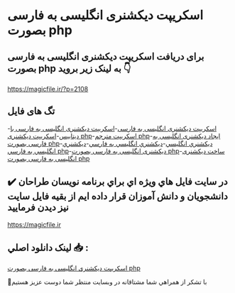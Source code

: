 # اسکریپت دیکشنری انگلیسی به فارسی بصورت php

## برای دریافت اسکریپت دیکشنری انگلیسی به فارسی بصورت php به لینک زیر بروید 👇

https://magicfile.ir/?p=2108

## تگ های فایل

-[اسکریپت دیکشنری انگلیسی به فارسی](https://magicfile.ir/product/%d8%a7%d8%b3%da%a9%d8%b1%d9%8a%d9%be%d8%aa-%d8%af%d9%8a%da%a9%d8%b4%d9%86%d8%b1%d9%8a-%d8%a7%d9%86%da%af%d9%84%d9%8a%d8%b3%d9%8a-%d8%a8%d9%87-%d9%81%d8%a7%d8%b1%d8%b3%d9%8a-%d8%a8%d8%b5%d9%88%d8%b1%d8%aa-php/)-[اسکریپت دیکشنری انگلیسی به فارسی با دیتابیس](https://magicfile.ir/product/%d8%a7%d8%b3%da%a9%d8%b1%d9%8a%d9%be%d8%aa-%d8%af%d9%8a%da%a9%d8%b4%d9%86%d8%b1%d9%8a-%d8%a7%d9%86%da%af%d9%84%d9%8a%d8%b3%d9%8a-%d8%a8%d9%87-%d9%81%d8%a7%d8%b1%d8%b3%d9%8a-%d8%a8%d8%b5%d9%88%d8%b1%d8%aa-php/)-[اسکریپت دیکشنری php](https://magicfile.ir/product/%d8%a7%d8%b3%da%a9%d8%b1%d9%8a%d9%be%d8%aa-%d8%af%d9%8a%da%a9%d8%b4%d9%86%d8%b1%d9%8a-%d8%a7%d9%86%da%af%d9%84%d9%8a%d8%b3%d9%8a-%d8%a8%d9%87-%d9%81%d8%a7%d8%b1%d8%b3%d9%8a-%d8%a8%d8%b5%d9%88%d8%b1%d8%aa-php/)-[اسکریپت مترجم php](https://magicfile.ir/product/%d8%a7%d8%b3%da%a9%d8%b1%d9%8a%d9%be%d8%aa-%d8%af%d9%8a%da%a9%d8%b4%d9%86%d8%b1%d9%8a-%d8%a7%d9%86%da%af%d9%84%d9%8a%d8%b3%d9%8a-%d8%a8%d9%87-%d9%81%d8%a7%d8%b1%d8%b3%d9%8a-%d8%a8%d8%b5%d9%88%d8%b1%d8%aa-php/)-[ایجاد دیکشنری انگلیسی به فارسی بصورت php](https://magicfile.ir/product/%d8%a7%d8%b3%da%a9%d8%b1%d9%8a%d9%be%d8%aa-%d8%af%d9%8a%da%a9%d8%b4%d9%86%d8%b1%d9%8a-%d8%a7%d9%86%da%af%d9%84%d9%8a%d8%b3%d9%8a-%d8%a8%d9%87-%d9%81%d8%a7%d8%b1%d8%b3%d9%8a-%d8%a8%d8%b5%d9%88%d8%b1%d8%aa-php/)-[ديکشنري انگليسي](https://magicfile.ir/product/%d8%a7%d8%b3%da%a9%d8%b1%d9%8a%d9%be%d8%aa-%d8%af%d9%8a%da%a9%d8%b4%d9%86%d8%b1%d9%8a-%d8%a7%d9%86%da%af%d9%84%d9%8a%d8%b3%d9%8a-%d8%a8%d9%87-%d9%81%d8%a7%d8%b1%d8%b3%d9%8a-%d8%a8%d8%b5%d9%88%d8%b1%d8%aa-php/)-[ديکشنري انگليسي به فارسي](https://magicfile.ir/product/%d8%a7%d8%b3%da%a9%d8%b1%d9%8a%d9%be%d8%aa-%d8%af%d9%8a%da%a9%d8%b4%d9%86%d8%b1%d9%8a-%d8%a7%d9%86%da%af%d9%84%d9%8a%d8%b3%d9%8a-%d8%a8%d9%87-%d9%81%d8%a7%d8%b1%d8%b3%d9%8a-%d8%a8%d8%b5%d9%88%d8%b1%d8%aa-php/)-[ديکشنري انگليسي به فارسي php](https://magicfile.ir/product/%d8%a7%d8%b3%da%a9%d8%b1%d9%8a%d9%be%d8%aa-%d8%af%d9%8a%da%a9%d8%b4%d9%86%d8%b1%d9%8a-%d8%a7%d9%86%da%af%d9%84%d9%8a%d8%b3%d9%8a-%d8%a8%d9%87-%d9%81%d8%a7%d8%b1%d8%b3%d9%8a-%d8%a8%d8%b5%d9%88%d8%b1%d8%aa-php/)-[دیکشنری انگلیسی به فارسی بصورت php](https://magicfile.ir/product/%d8%a7%d8%b3%da%a9%d8%b1%d9%8a%d9%be%d8%aa-%d8%af%d9%8a%da%a9%d8%b4%d9%86%d8%b1%d9%8a-%d8%a7%d9%86%da%af%d9%84%d9%8a%d8%b3%d9%8a-%d8%a8%d9%87-%d9%81%d8%a7%d8%b1%d8%b3%d9%8a-%d8%a8%d8%b5%d9%88%d8%b1%d8%aa-php/)-[ساخت دیکشنری انگلیسی به فارسی بصورت php](https://magicfile.ir/product/%d8%a7%d8%b3%da%a9%d8%b1%d9%8a%d9%be%d8%aa-%d8%af%d9%8a%da%a9%d8%b4%d9%86%d8%b1%d9%8a-%d8%a7%d9%86%da%af%d9%84%d9%8a%d8%b3%d9%8a-%d8%a8%d9%87-%d9%81%d8%a7%d8%b1%d8%b3%d9%8a-%d8%a8%d8%b5%d9%88%d8%b1%d8%aa-php/)

## ✔️ در سايت فايل هاي ويژه اي براي برنامه نويسان طراحان دانشجويان و دانش آموزان قرار داده ايم از بقيه فايل سايت نيز ديدن فرماييد

https://magicfile.ir


## لينک دانلود اصلي 📥 :

[اسکریپت دیکشنری انگلیسی به فارسی بصورت php](https://magicfile.ir/product/%d8%a7%d8%b3%da%a9%d8%b1%d9%8a%d9%be%d8%aa-%d8%af%d9%8a%da%a9%d8%b4%d9%86%d8%b1%d9%8a-%d8%a7%d9%86%da%af%d9%84%d9%8a%d8%b3%d9%8a-%d8%a8%d9%87-%d9%81%d8%a7%d8%b1%d8%b3%d9%8a-%d8%a8%d8%b5%d9%88%d8%b1%d8%aa-php/) 


🙏با تشکر از همراهي شما مشتاقانه در وبسایت منتظر شما دوست عزیز هستیم

